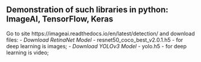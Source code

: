 <h2>Demonstration of such libraries in python: ImageAI, TensorFlow, Keras</h2>
<p>Go to site https://imageai.readthedocs.io/en/latest/detection/ and download files:
- <i>Download RetinaNet Model</i> - resnet50_coco_best_v2.0.1.h5 - for deep learning is images; 
- <i>Download YOLOv3 Model</i> - yolo.h5 - for deep learning is video;</p>
